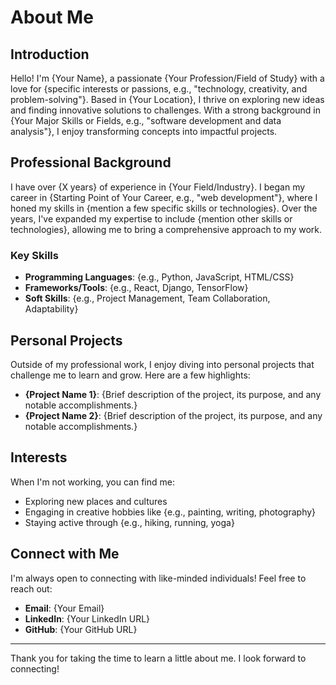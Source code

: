 # About Me

## Introduction
Hello! I'm {Your Name}, a passionate {Your Profession/Field of Study} with a love for {specific interests or passions, e.g., "technology, creativity, and problem-solving"}. Based in {Your Location}, I thrive on exploring new ideas and finding innovative solutions to challenges. With a strong background in {Your Major Skills or Fields, e.g., "software development and data analysis"}, I enjoy transforming concepts into impactful projects.

## Professional Background
I have over {X years} of experience in {Your Field/Industry}. I began my career in {Starting Point of Your Career, e.g., "web development"}, where I honed my skills in {mention a few specific skills or technologies}. Over the years, I've expanded my expertise to include {mention other skills or technologies}, allowing me to bring a comprehensive approach to my work.

### Key Skills
- **Programming Languages**: {e.g., Python, JavaScript, HTML/CSS}
- **Frameworks/Tools**: {e.g., React, Django, TensorFlow}
- **Soft Skills**: {e.g., Project Management, Team Collaboration, Adaptability}

## Personal Projects
Outside of my professional work, I enjoy diving into personal projects that challenge me to learn and grow. Here are a few highlights:
- **{Project Name 1}**: {Brief description of the project, its purpose, and any notable accomplishments.}
- **{Project Name 2}**: {Brief description of the project, its purpose, and any notable accomplishments.}

## Interests
When I'm not working, you can find me:
- Exploring new places and cultures
- Engaging in creative hobbies like {e.g., painting, writing, photography}
- Staying active through {e.g., hiking, running, yoga}

## Connect with Me
I'm always open to connecting with like-minded individuals! Feel free to reach out:
- **Email**: {Your Email}
- **LinkedIn**: {Your LinkedIn URL}
- **GitHub**: {Your GitHub URL}

---

Thank you for taking the time to learn a little about me. I look forward to connecting!
